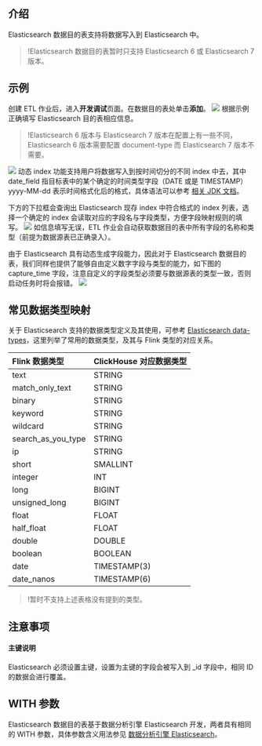 ## 介绍
Elasticsearch 数据目的表支持将数据写入到 Elasticsearch 中。
>!Elasticsearch 数据目的表暂时只支持 Elasticsearch 6 或 Elasticsearch 7 版本。

## 示例
创建 ETL 作业后，进入**开发调试**页面。在数据目的表处单击**添加**。
![](https://main.qcloudimg.com/raw/ed72b4cfa8ed243f6e7c0c8387d8ee8b.png)
根据示例正确填写 Elasticsearch 目的表相应信息。

>!Elasticsearch 6 版本与 Elasticsearch 7 版本在配置上有一些不同，Elasticsearch 6 版本需要配置 document-type 而 Elasticsearch 7 版本不需要。

![](https://main.qcloudimg.com/raw/42619970125f288ead44c2d05134e75f.png)
动态 index 功能支持用户将数据写入到按时间切分的不同 index 中去，其中 date_field 指目标表中的某个确定的时间类型字段（DATE 或是 TIMESTAMP）yyyy-MM-dd 表示时间格式化后的格式，具体语法可以参考 [相关 JDK 文档](https://docs.oracle.com/javase/8/docs/api/java/time/format/DateTimeFormatter.html)。

下方的下拉框会查询出 Elasticsearch 现存 index 中符合格式的 index 列表，选择一个确定的 index 会读取对应的字段名与字段类型，方便字段映射规则的填写。
![](https://main.qcloudimg.com/raw/7a81000fd1d5a06d6a5d65b9d913e19e.png)
如信息填写无误，ETL 作业会自动获取数据目的表中所有字段的名称和类型（前提为数据源表已正确录入）。

由于 Elasticsearch 具有动态生成字段能力，因此对于 Elasticsearch 数据目的表，我们同样也提供了能够自由定义数字字段与类型的能力，如下图的 capture_time 字段，注意自定义的字段类型必须要与数据源表的类型一致，否则启动任务时将会报错。
![](https://main.qcloudimg.com/raw/193774754f8e9511909b621324c7a49e.png)

## 常见数据类型映射
关于 Elasticsearch 支持的数据类型定义及其使用，可参考 [Elasticsearch data-types](https://www.elastic.co/guide/en/elasticsearch/reference/7.x/mapping-types.html#_core_datatypes)，这里列举了常用的数据类型，及其与 Flink 类型的对应关系。

| Flink 数据类型     | ClickHouse 对应数据类型 |
| :----------------- | :---------------------- |
| text               | STRING                  |
| match_only_text    | STRING                  |
| binary             | STRING                  |
| keyword            | STRING                  |
| wildcard           | STRING                  |
| search_as_you_type | STRING                  |
| ip                 | STRING                  |
| short              | SMALLINT                |
| integer            | INT                     |
| long               | BIGINT                  |
| unsigned_long      | BIGINT                  |
| float              | FLOAT                   |
| half_float         | FLOAT                   |
| double             | DOUBLE                  |
| boolean            | BOOLEAN                 |
| date               | TIMESTAMP(3)            |
| date_nanos         | TIMESTAMP(6)            |

> !暂时不支持上述表格没有提到的类型。

## 注意事项
#### 主键说明
Elasticsearch 必须设置主键，设置为主键的字段会被写入到 \_id 字段中，相同 ID 的数据会进行覆盖。

## WITH 参数
Elasticsearch 数据目的表基于数据分析引擎 Elasticsearch 开发，两者具有相同的 WITH 参数，具体参数含义用法参见 [数据分析引擎 Elasticsearch](https://cloud.tencent.com/document/product/849/48313)。

